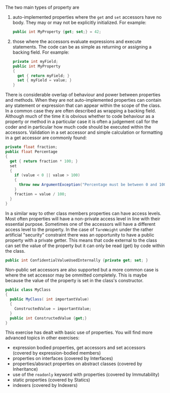 The two main types of property are 

1. auto-implemented properties where the `get` and `set` accessors have no body.
They may or may not be explicitly initialized.  For example:
   ``` csharp
   public int MyProperty {get; set;} = 42;
   ```
2. those where the accessors evaluate expressions and execute statements.  The code can
be as simple as returning or assigning a backing field.  For example:
   ``` csharp
   private int myField;
   public int MyProperty
   {
     get { return myField; }
     set { myField = value; }
   }
   ```


There is considerable overlap of behaviour and power between properties and methods. 
When they are not auto-implemented properties can contain any statement or expression
that can appear within the scope of the class.  In a common case they are often described
as wrapping a backing field.
Although much of the time it is obvious whether to code behaviour as a property or method in a particular case it is
often a judgement call for the coder and in particular how much code should be
executed within the accessors.  Validation in a set accessor and simple calculation or formatting in a
get accessor are commonly found:

``` csharp
private float fraction;
public float Percentage
{
  get { return fraction * 100; }
  set 
  {
    if (value < 0 || value > 100)
    {
      throw new ArgumentException("Percentage must be between 0 and 100");
    }
    fraction = value / 100;
  }
}
```

In a similar way to other class members properties can have access levels.
Most often properties will have a non-private access level in line with
their essential purpose.  Sometimes one of the accessors will have
a different access level to the property.  In the case of `TareWeight`
under the rather artificial "security" constraint there was an opportunity
to have a public property with a private getter.  This means that code external
to the class can set the value of the property but it can only be read (get) by code within
the class.

``` csharp
public int ConfidentialValueUsedInternally {private get; set; }
```

Non-public set accessors are also supported but a more common case is where
the set accessor may be ommitted completely.  This is maybe because
the value of the property is set in the class's constructor.

``` csharp
public class MyClass
{
  public MyClass( int importantValue)
  {
    ConstructedValue = importantValue;
  }
  public int ConstructedValue {get;} 
}
```
This exercise has dealt with basic use of properties.  You will find more advanced
topics in other exercises:
- expression bodied properties, get accessors and set accessors (covered by expression-bodied members)
- properties on interfaces (covered by Interfaces)
- properties/absract properties on abstract classes (covered by Inheritance)
- use of the `readonly` keyword with properties (covered by Immutability)
- static properties (covered by Statics)
- indexers (covered by Indexers)
